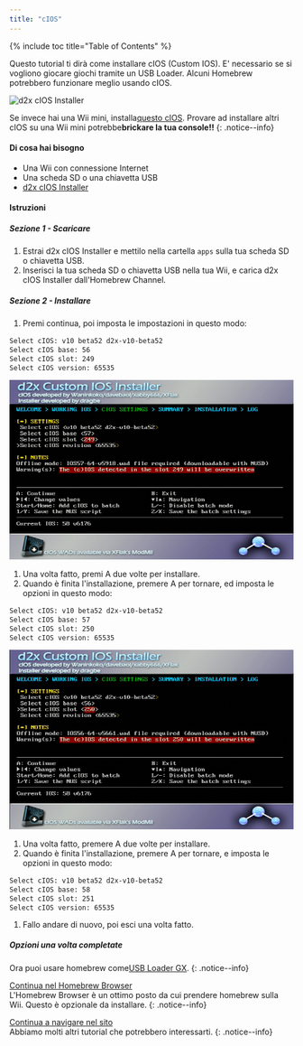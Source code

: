 ```yaml
---
title: "cIOS"
---
```


{% include toc title="Table of Contents" %}

Questo tutorial ti dirà come installare cIOS (Custom IOS). E' necessario se si vogliono giocare giochi tramite un USB Loader. Alcuni Homebrew potrebbero funzionare meglio usando cIOS.

![d2x cIOS Installer](/images/cIOS.png)

Se invece hai una Wii mini, installa[questo cIOS](cios-mini). Provare ad installare altri cIOS su una Wii mini potrebbe**brickare la tua console!!**
{: .notice--info}

#### Di cosa hai bisogno

* Una Wii con connessione Internet
* Una scheda SD o una chiavetta USB
* [d2x cIOS Installer](https://sites.google.com/site/completesg/backup-launchers/installation/d2x-cIOS-Installer-Wii.zip?attredirects=0&d=1)

#### Istruzioni

##### Sezione 1 - Scaricare

1. Estrai d2x cIOS Installer e mettilo nella cartella `apps` sulla tua scheda SD o chiavetta USB.
1. Inserisci la tua scheda SD o chiavetta USB nella tua Wii, e carica d2x cIOS Installer dall'Homebrew Channel.

##### Sezione 2 - Installare

1. Premi continua, poi imposta le impostazioni in questo modo:
```
Select cIOS: v10 beta52 d2x-v10-beta52
Select cIOS base: 56
Select cIOS slot: 249
Select cIOS version: 65535
```
![Install cIOS 249](/images/Wii/Install249.png)
1. Una volta fatto, premi A due volte per installare.
1. Quando è finita l'installazione, premere A per tornare, ed imposta le opzioni in questo modo:
```
Select cIOS: v10 beta52 d2x-v10-beta52
Select cIOS base: 57
Select cIOS slot: 250
Select cIOS version: 65535
```
![Install cIOS 250](/images/Wii/Install250.png)
1. Una volta fatto, premere A due volte per installare.
1. Quando è finita l'installazione, premere A per tornare, e imposta le opzioni in questo modo:
```
Select cIOS: v10 beta52 d2x-v10-beta52
Select cIOS base: 58
Select cIOS slot: 251
Select cIOS version: 65535
```
1. Fallo andare di nuovo, poi esci una volta fatto.

##### Opzioni una volta completate

Ora puoi usare homebrew come[USB Loader GX](usbloadergx).
{: .notice--info}

[Continua nel Homebrew Browser](hbb)<br> L'Homebrew Browser è un ottimo posto da cui prendere homebrew sulla Wii. Questo è opzionale da installare.
{: .notice--info}

[Continua a navigare nel sito](site-navigation)<br> Abbiamo molti altri tutorial che potrebbero interessarti.
{: .notice--info}
